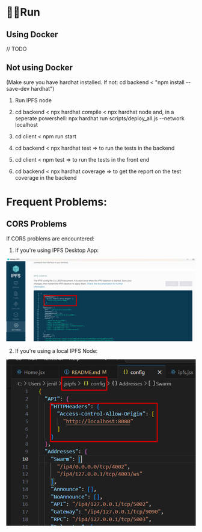 # 🏃‍♀️Run

## Using Docker

// TODO

## Not using Docker

(Make sure you have hardhat installed. If not: cd backend < "npm install --save-dev hardhat")
1. Run IPFS node 
2. cd backend < npx hardhat compile < npx hardhat node and, in a seperate powershell: npx hardhat run scripts/deploy_all.js --network localhost
3. cd client < npm run start
4. cd backend < npx hardhat test => to run the tests in the backend
5. cd client < npm test => to run the tests in the front end

6. cd backend < npx hardhat coverage => to get the report on the test coverage in the backend

# Frequent Problems:

## CORS Problems
If CORS problems are encountered:
1. If you're using IPFS Desktop App:

![Docker](images/dockerApp.png)

2. If you're using a local IPFS Node:

![DockerNode](images/dockerNode.png)